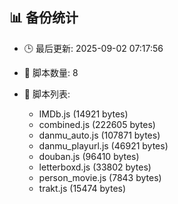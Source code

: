 ## 📊 备份统计

- 🕒 最后更新: 2025-09-02 07:17:56
- 📁 脚本数量: 8
- 📄 脚本列表:

  - IMDb.js (14921 bytes)
  - combined.js (222605 bytes)
  - danmu_auto.js (107871 bytes)
  - danmu_playurl.js (46921 bytes)
  - douban.js (96410 bytes)
  - letterboxd.js (33802 bytes)
  - person_movie.js (7843 bytes)
  - trakt.js (15474 bytes)
